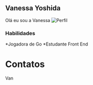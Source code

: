 ## Vanessa Yoshida

Olá eu sou a Vanessa
![Perfil](https://avatars0.githubusercontent.com/u/42986884?s=460&v=4)


### Habilidades

*Jogadora de Go
*Estudante Front End

# Contatos
Van

